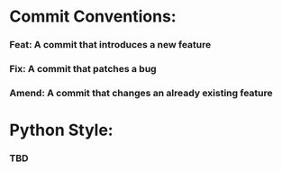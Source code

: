 
# Commit Conventions:
### Feat: A commit that introduces a new feature
### Fix: A commit that patches a bug
### Amend: A commit that changes an already existing feature

# Python Style:
### TBD